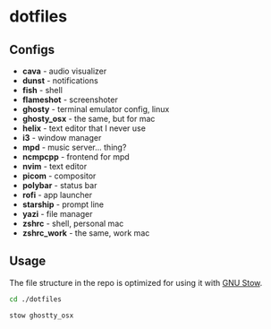 # dotfiles

## Configs
- **cava** - audio visualizer
- **dunst** - notifications
- **fish** - shell
- **flameshot** - screenshoter
- **ghosty** - terminal emulator config, linux
- **ghosty_osx** - the same, but for mac
- **helix** - text editor that I never use
- **i3** - window manager
- **mpd** - music server... thing?
- **ncmpcpp** - frontend for mpd
- **nvim** - text editor
- **picom** - compositor
- **polybar** - status bar
- **rofi** - app launcher
- **starship** - prompt line
- **yazi** - file manager
- **zshrc** - shell, personal mac
- **zshrc_work** - the same, work mac

## Usage
The file structure in the repo is optimized for using it with [GNU Stow](https://www.gnu.org/software/stow/).
```bash
cd ./dotfiles

stow ghostty_osx
```
